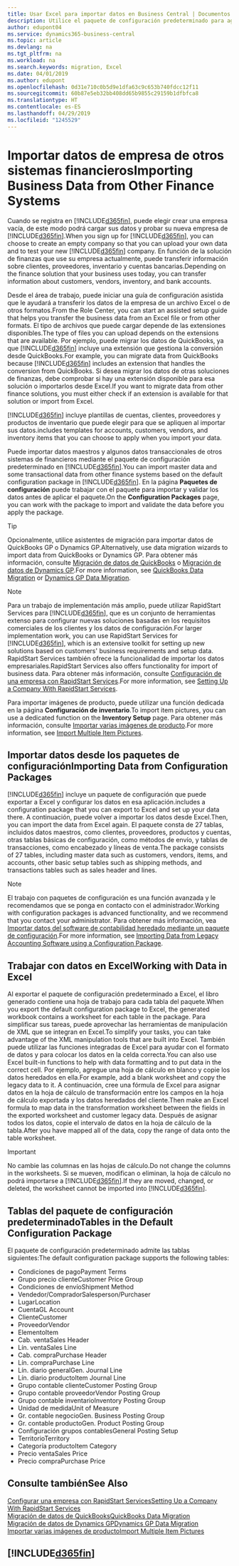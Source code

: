 ```yaml
---
title: Usar Excel para importar datos en Business Central | Documentos de Microsoft
description: Utilice el paquete de configuración predeterminado para agregar datos de cliente en Excel e importar los datos en Business Central.
author: edupont04
ms.service: dynamics365-business-central
ms.topic: article
ms.devlang: na
ms.tgt_pltfrm: na
ms.workload: na
ms.search.keywords: migration, Excel
ms.date: 04/01/2019
ms.author: edupont
ms.openlocfilehash: 0d31e710c0b5d9e1dfa63c9c653b740fdcc12f11
ms.sourcegitcommit: 60b87e5eb32bb408dd65b9855c29159b1dfbfca8
ms.translationtype: HT
ms.contentlocale: es-ES
ms.lasthandoff: 04/29/2019
ms.locfileid: "1245529"
---
```

# <a name="importing-business-data-from-other-finance-systems"></a><span data-ttu-id="b25e4-103">Importar datos de empresa de otros sistemas financieros</span><span class="sxs-lookup"><span data-stu-id="b25e4-103">Importing Business Data from Other Finance Systems</span></span>
<span data-ttu-id="b25e4-104">Cuando se registra en [!INCLUDE[d365fin](includes/d365fin_md.md)], puede elegir crear una empresa vacía, de este modo podrá cargar sus datos y probar su nueva empresa de [!INCLUDE[d365fin](includes/d365fin_md.md)].</span><span class="sxs-lookup"><span data-stu-id="b25e4-104">When you sign up for [!INCLUDE[d365fin](includes/d365fin_md.md)], you can choose to create an empty company so that you can upload your own data and to test your new [!INCLUDE[d365fin](includes/d365fin_md.md)] company.</span></span> <span data-ttu-id="b25e4-105">En función de la solución de finanzas que use su empresa actualmente, puede transferir información sobre clientes, proveedores, inventario y cuentas bancarias.</span><span class="sxs-lookup"><span data-stu-id="b25e4-105">Depending on the finance solution that your business uses today, you can transfer information about customers, vendors, inventory, and bank accounts.</span></span>  

<span data-ttu-id="b25e4-106">Desde el área de trabajo, puede iniciar una guía de configuración asistida que le ayudará a transferir los datos de la empresa de un archivo Excel o de otros formatos.</span><span class="sxs-lookup"><span data-stu-id="b25e4-106">From the Role Center, you can start an assisted setup guide that helps you transfer the business data from an Excel file or from other formats.</span></span> <span data-ttu-id="b25e4-107">El tipo de archivos que puede cargar depende de las extensiones disponibles.</span><span class="sxs-lookup"><span data-stu-id="b25e4-107">The type of files you can upload depends on the extensions that are available.</span></span> <span data-ttu-id="b25e4-108">Por ejemplo, puede migrar los datos de QuickBooks, ya que [!INCLUDE[d365fin](includes/d365fin_md.md)] incluye una extensión que gestiona la conversión desde QuickBooks.</span><span class="sxs-lookup"><span data-stu-id="b25e4-108">For example, you can migrate data from QuickBooks because [!INCLUDE[d365fin](includes/d365fin_md.md)] includes an extension that handles the conversion from QuickBooks.</span></span> <span data-ttu-id="b25e4-109">Si desea migrar los datos de otras soluciones de finanzas, debe comprobar si hay una extensión disponible para esa solución o importarlos desde Excel.</span><span class="sxs-lookup"><span data-stu-id="b25e4-109">If you want to migrate data from other finance solutions, you must either check if an extension is available for that solution or import from Excel.</span></span>  

[!INCLUDE[d365fin](includes/d365fin_md.md)] <span data-ttu-id="b25e4-110">incluye plantillas de cuentas, clientes, proveedores y productos de inventario que puede elegir para que se apliquen al importar sus datos.</span><span class="sxs-lookup"><span data-stu-id="b25e4-110">includes templates for accounts, customers, vendors, and inventory items that you can choose to apply when you import your data.</span></span>

<span data-ttu-id="b25e4-111">Puede importar datos maestros y algunos datos transaccionales de otros sistemas de financieros mediante el paquete de configuración predeterminado en [!INCLUDE[d365fin](includes/d365fin_md.md)].</span><span class="sxs-lookup"><span data-stu-id="b25e4-111">You can import master data and some transactional data from other finance systems based on the default configuration package in [!INCLUDE[d365fin](includes/d365fin_md.md)].</span></span> <span data-ttu-id="b25e4-112">En la página **Paquetes de configuración** puede trabajar con el paquete para importar y validar los datos antes de aplicar el paquete.</span><span class="sxs-lookup"><span data-stu-id="b25e4-112">On the **Configuration Packages** page, you can work with the package to import and validate the data before you apply the package.</span></span>  

> [!TIP]  
> <span data-ttu-id="b25e4-113">Opcionalmente, utilice asistentes de migración para importar datos de QuickBooks GP o Dynamics GP.</span><span class="sxs-lookup"><span data-stu-id="b25e4-113">Alternatively, use data migration wizards to import data from QuickBooks or Dynamics GP.</span></span> <span data-ttu-id="b25e4-114">Para obtener más información, consulte [Migración de datos de QuickBooks](ui-extensions-quickbooks-data-migration.md) o [Migración de datos de Dynamics GP](ui-extensions-dynamicsgp-data-migration.md).</span><span class="sxs-lookup"><span data-stu-id="b25e4-114">For more information, see [QuickBooks Data Migration](ui-extensions-quickbooks-data-migration.md) or [Dynamics GP Data Migration](ui-extensions-dynamicsgp-data-migration.md).</span></span>

> [!NOTE]  
> <span data-ttu-id="b25e4-115">Para un trabajo de implementación más amplio, puede utilizar RapidStart Services para [!INCLUDE[d365fin](includes/d365fin_md.md)], que es un conjunto de herramientas extenso para configurar nuevas soluciones basadas en los requisitos comerciales de los clientes y los datos de configuración.</span><span class="sxs-lookup"><span data-stu-id="b25e4-115">For larger implementation work, you can use RapidStart Services for [!INCLUDE[d365fin](includes/d365fin_md.md)], which is an extensive toolkit for setting up new solutions based on customers' business requirements and setup data.</span></span> <span data-ttu-id="b25e4-116">RapidStart Services también ofrece la funcionalidad de importar los datos empresariales.</span><span class="sxs-lookup"><span data-stu-id="b25e4-116">RapidStart Services also offers functionality for import of business data.</span></span> <span data-ttu-id="b25e4-117">Para obtener más información, consulte [Configuración de una empresa con RapidStart Services](admin-set-up-a-company-with-rapidstart.md).</span><span class="sxs-lookup"><span data-stu-id="b25e4-117">For more information, see [Setting Up a Company With RapidStart Services](admin-set-up-a-company-with-rapidstart.md).</span></span>

<span data-ttu-id="b25e4-118">Para importar imágenes de producto, puede utilizar una función dedicada en la página **Configuración de inventario**.</span><span class="sxs-lookup"><span data-stu-id="b25e4-118">To import item pictures, you can use a dedicated function on the **Inventory Setup** page.</span></span> <span data-ttu-id="b25e4-119">Para obtener más información, consulte [Importar varias imágenes de producto](inventory-how-import-item-pictures.md).</span><span class="sxs-lookup"><span data-stu-id="b25e4-119">For more information, see [Import Multiple Item Pictures](inventory-how-import-item-pictures.md).</span></span>

## <a name="importing-data-from-configuration-packages"></a><span data-ttu-id="b25e4-120">Importar datos desde los paquetes de configuración</span><span class="sxs-lookup"><span data-stu-id="b25e4-120">Importing Data from Configuration Packages</span></span>
[!INCLUDE[d365fin](includes/d365fin_md.md)] <span data-ttu-id="b25e4-121">incluye un paquete de configuración que puede exportar a Excel y configurar los datos en esa aplicación.</span><span class="sxs-lookup"><span data-stu-id="b25e4-121">includes a configuration package that you can export to Excel and set up your data there.</span></span> <span data-ttu-id="b25e4-122">A continuación, puede volver a importar los datos desde Excel.</span><span class="sxs-lookup"><span data-stu-id="b25e4-122">Then, you can import the data from Excel again.</span></span> <span data-ttu-id="b25e4-123">El paquete consta de 27 tablas, incluidos datos maestros, como clientes, proveedores, productos y cuentas, otras tablas básicas de configuración, como métodos de envío, y tablas de transacciones, como encabezado y líneas de venta.</span><span class="sxs-lookup"><span data-stu-id="b25e4-123">The package consists of 27 tables, including master data such as customers, vendors, items, and accounts, other basic setup tables such as shipping methods, and transactions tables such as sales header and lines.</span></span>  

> [!NOTE]  
>   <span data-ttu-id="b25e4-124">El trabajo con paquetes de configuración es una función avanzada y le recomendamos que se ponga en contacto con el administrador.</span><span class="sxs-lookup"><span data-stu-id="b25e4-124">Working with configuration packages is advanced functionality, and we recommend that you contact your administrator.</span></span> <span data-ttu-id="b25e4-125">Para obtener más información, vea [Importar datos del software de contabilidad heredado mediante un paquete de configuración](across-import-data-configuration-packages.md).</span><span class="sxs-lookup"><span data-stu-id="b25e4-125">For more information, see [Importing Data from Legacy Accounting Software using a Configuration Package](across-import-data-configuration-packages.md).</span></span>

## <a name="working-with-data-in-excel"></a><span data-ttu-id="b25e4-126">Trabajar con datos en Excel</span><span class="sxs-lookup"><span data-stu-id="b25e4-126">Working with Data in Excel</span></span>
<span data-ttu-id="b25e4-127">Al exportar el paquete de configuración predeterminado a Excel, el libro generado contiene una hoja de trabajo para cada tabla del paquete.</span><span class="sxs-lookup"><span data-stu-id="b25e4-127">When you export the default configuration package to Excel, the generated workbook contains a worksheet for each table in the package.</span></span> <span data-ttu-id="b25e4-128">Para simplificar sus tareas, puede aprovechar las herramientas de manipulación de XML que se integran en Excel.</span><span class="sxs-lookup"><span data-stu-id="b25e4-128">To simplify your tasks, you can take advantage of the XML manipulation tools that are built into Excel.</span></span> <span data-ttu-id="b25e4-129">También puede utilizar las funciones integradas de Excel para ayudar con el formato de datos y para colocar los datos en la celda correcta.</span><span class="sxs-lookup"><span data-stu-id="b25e4-129">You can also use Excel built-in functions to help with data formatting and to put data in the correct cell.</span></span> <span data-ttu-id="b25e4-130">Por ejemplo, agregue una hoja de cálculo en blanco y copie los datos heredados en ella.</span><span class="sxs-lookup"><span data-stu-id="b25e4-130">For example, add a blank worksheet and copy the legacy data to it.</span></span> <span data-ttu-id="b25e4-131">A continuación, cree una fórmula de Excel para asignar datos en la hoja de cálculo de transformación entre los campos en la hoja de cálculo exportada y los datos heredados del cliente.</span><span class="sxs-lookup"><span data-stu-id="b25e4-131">Then make an Excel formula to map data in the transformation worksheet between the fields in the exported worksheet and customer legacy data.</span></span> <span data-ttu-id="b25e4-132">Después de asignar todos los datos, copie el intervalo de datos en la hoja de cálculo de la tabla.</span><span class="sxs-lookup"><span data-stu-id="b25e4-132">After you have mapped all of the data, copy the range of data onto the table worksheet.</span></span>  

> [!IMPORTANT]  
>  <span data-ttu-id="b25e4-133">No cambie las columnas en las hojas de cálculo.</span><span class="sxs-lookup"><span data-stu-id="b25e4-133">Do not change the columns in the worksheets.</span></span> <span data-ttu-id="b25e4-134">Si se mueven, modifican o eliminan, la hoja de cálculo no podrá importarse a [!INCLUDE[d365fin](includes/d365fin_md.md)].</span><span class="sxs-lookup"><span data-stu-id="b25e4-134">If they are moved, changed, or deleted, the worksheet cannot be imported into [!INCLUDE[d365fin](includes/d365fin_md.md)].</span></span>

## <a name="tables-in-the-default-configuration-package"></a><span data-ttu-id="b25e4-135">Tablas del paquete de configuración predeterminado</span><span class="sxs-lookup"><span data-stu-id="b25e4-135">Tables in the Default Configuration Package</span></span>
<span data-ttu-id="b25e4-136">El paquete de configuración predeterminado admite las tablas siguientes:</span><span class="sxs-lookup"><span data-stu-id="b25e4-136">The default configuration package supports the following tables:</span></span>

-   <span data-ttu-id="b25e4-137">Condiciones de pago</span><span class="sxs-lookup"><span data-stu-id="b25e4-137">Payment Terms</span></span>
-   <span data-ttu-id="b25e4-138">Grupo precio cliente</span><span class="sxs-lookup"><span data-stu-id="b25e4-138">Customer Price Group</span></span>
-   <span data-ttu-id="b25e4-139">Condiciones de envío</span><span class="sxs-lookup"><span data-stu-id="b25e4-139">Shipment Method</span></span>
-   <span data-ttu-id="b25e4-140">Vendedor/Comprador</span><span class="sxs-lookup"><span data-stu-id="b25e4-140">Salesperson/Purchaser</span></span>
-   <span data-ttu-id="b25e4-141">Lugar</span><span class="sxs-lookup"><span data-stu-id="b25e4-141">Location</span></span>
-   <span data-ttu-id="b25e4-142">Cuenta</span><span class="sxs-lookup"><span data-stu-id="b25e4-142">GL Account</span></span>
-   <span data-ttu-id="b25e4-143">Cliente</span><span class="sxs-lookup"><span data-stu-id="b25e4-143">Customer</span></span>
-   <span data-ttu-id="b25e4-144">Proveedor</span><span class="sxs-lookup"><span data-stu-id="b25e4-144">Vendor</span></span>
-   <span data-ttu-id="b25e4-145">Elemento</span><span class="sxs-lookup"><span data-stu-id="b25e4-145">Item</span></span>
-   <span data-ttu-id="b25e4-146">Cab. venta</span><span class="sxs-lookup"><span data-stu-id="b25e4-146">Sales Header</span></span>
-   <span data-ttu-id="b25e4-147">Lín. venta</span><span class="sxs-lookup"><span data-stu-id="b25e4-147">Sales Line</span></span>
-   <span data-ttu-id="b25e4-148">Cab. compra</span><span class="sxs-lookup"><span data-stu-id="b25e4-148">Purchase Header</span></span>
-   <span data-ttu-id="b25e4-149">Lín. compra</span><span class="sxs-lookup"><span data-stu-id="b25e4-149">Purchase Line</span></span>
-   <span data-ttu-id="b25e4-150">Lín. diario general</span><span class="sxs-lookup"><span data-stu-id="b25e4-150">Gen. Journal Line</span></span>
-   <span data-ttu-id="b25e4-151">Lín. diario producto</span><span class="sxs-lookup"><span data-stu-id="b25e4-151">Item Journal Line</span></span>
-   <span data-ttu-id="b25e4-152">Grupo contable cliente</span><span class="sxs-lookup"><span data-stu-id="b25e4-152">Customer Posting Group</span></span>
-   <span data-ttu-id="b25e4-153">Grupo contable proveedor</span><span class="sxs-lookup"><span data-stu-id="b25e4-153">Vendor Posting Group</span></span>
-   <span data-ttu-id="b25e4-154">Grupo contable inventario</span><span class="sxs-lookup"><span data-stu-id="b25e4-154">Inventory Posting Group</span></span>
-   <span data-ttu-id="b25e4-155">Unidad de medida</span><span class="sxs-lookup"><span data-stu-id="b25e4-155">Unit of Measure</span></span>
-   <span data-ttu-id="b25e4-156">Gr. contable negocio</span><span class="sxs-lookup"><span data-stu-id="b25e4-156">Gen. Business Posting Group</span></span>
-   <span data-ttu-id="b25e4-157">Gr. contable producto</span><span class="sxs-lookup"><span data-stu-id="b25e4-157">Gen. Product Posting Group</span></span>
-   <span data-ttu-id="b25e4-158">Configuración grupos contables</span><span class="sxs-lookup"><span data-stu-id="b25e4-158">General Posting Setup</span></span>
-   <span data-ttu-id="b25e4-159">Territorio</span><span class="sxs-lookup"><span data-stu-id="b25e4-159">Territory</span></span>
-   <span data-ttu-id="b25e4-160">Categoría producto</span><span class="sxs-lookup"><span data-stu-id="b25e4-160">Item Category</span></span>
-   <span data-ttu-id="b25e4-161">Precio venta</span><span class="sxs-lookup"><span data-stu-id="b25e4-161">Sales Price</span></span>
-   <span data-ttu-id="b25e4-162">Precio compra</span><span class="sxs-lookup"><span data-stu-id="b25e4-162">Purchase Price</span></span>

## <a name="see-also"></a><span data-ttu-id="b25e4-163">Consulte también</span><span class="sxs-lookup"><span data-stu-id="b25e4-163">See Also</span></span>
[<span data-ttu-id="b25e4-164">Configurar una empresa con RapidStart Services</span><span class="sxs-lookup"><span data-stu-id="b25e4-164">Setting Up a Company With RapidStart Services</span></span>](admin-set-up-a-company-with-rapidstart.md)  
[<span data-ttu-id="b25e4-165">Migración de datos de QuickBooks</span><span class="sxs-lookup"><span data-stu-id="b25e4-165">QuickBooks Data Migration</span></span>](ui-extensions-quickbooks-data-migration.md)  
[<span data-ttu-id="b25e4-166">Migración de datos de Dynamics GP</span><span class="sxs-lookup"><span data-stu-id="b25e4-166">Dynamics GP Data Migration</span></span>](ui-extensions-dynamicsgp-data-migration.md)  
[<span data-ttu-id="b25e4-167">Importar varias imágenes de producto</span><span class="sxs-lookup"><span data-stu-id="b25e4-167">Import Multiple Item Pictures</span></span>](inventory-how-import-item-pictures.md)

## [!INCLUDE[d365fin](includes/free_trial_md.md)]  
